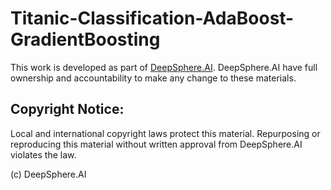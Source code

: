 # Titanic-Classification-AdaBoost-GradientBoosting

This work is developed as part of [DeepSphere.AI](https://github.com/Deepsphere-AI). DeepSphere.AI have full ownership and accountability to make any change to these materials.

## Copyright Notice:
Local and international copyright laws protect this material. Repurposing or reproducing this material without written approval from DeepSphere.AI violates the law.

(c) DeepSphere.AI